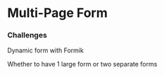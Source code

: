 # Multi-Page Form

### Challenges

Dynamic form with Formik

Whether to have 1 large form or two separate forms
